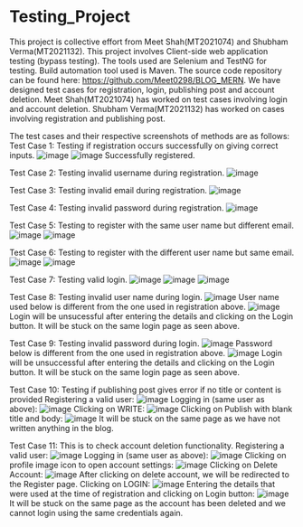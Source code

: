 # Testing_Project

This project is collective effort from Meet Shah(MT2021074) and Shubham Verma(MT2021132).
This project involves Client-side web application testing (bypass testing).
The tools used are Selenium and TestNG for testing. Build automation tool used is Maven. 
The source code repository can be found here: https://github.com/Meet0298/BLOG_MERN.
We have designed test cases for registration, login, publishing post and account deletion.
Meet Shah(MT2021074) has worked on test cases involving login and account deletion.
Shubham Verma(MT2021132) has worked on cases involving registration and publishing post.

The test cases and their respective screenshots of methods are as follows:
Test Case 1: Testing if registration occurs successfully on giving correct inputs.
![image](https://user-images.githubusercontent.com/63227838/204259812-305e5b25-b101-4282-8876-ce9b28e02673.png)
![image](https://user-images.githubusercontent.com/63227838/204259876-153320f6-7922-42d5-a9e9-ddfc0b59aa01.png)
Successfully registered.

Test Case 2: Testing invalid username during registration.
![image](https://user-images.githubusercontent.com/63227838/204260124-3c69310e-528f-4204-b40f-4d3c83c44b87.png)

Test Case 3: Testing invalid email during registration.
![image](https://user-images.githubusercontent.com/63227838/204260374-991be616-ce27-4309-be58-f80fe9f42edf.png)

Test Case 4: Testing invalid password during registration.
![image](https://user-images.githubusercontent.com/63227838/204260656-fbfbe9a2-d432-4030-bd13-5c66974f524b.png)

Test Case 5: Testing to register with the same user name but different email.
![image](https://user-images.githubusercontent.com/63227838/204262004-f4e1b2c1-f574-4a30-a72f-ecc0d2daf0bb.png)
![image](https://user-images.githubusercontent.com/63227838/204262413-1108b8c0-5676-48f4-ab23-f2088a5810fc.png)

Test Case 6: Testing to register with the different user name but same email.
![image](https://user-images.githubusercontent.com/63227838/204262710-413c702e-4ebe-4401-96cf-8fa1df164ac7.png)
![image](https://user-images.githubusercontent.com/63227838/204262870-f7d69b21-2b2e-42fd-89e8-e659b01a622d.png)

Test Case 7: Testing valid login.
![image](https://user-images.githubusercontent.com/63227838/204263174-94111195-ab7f-405b-b830-698b371e540a.png)
![image](https://user-images.githubusercontent.com/63227838/204263438-f5cf958c-855c-406d-9075-2e2d6c96f4bc.png)
![image](https://user-images.githubusercontent.com/63227838/204263704-139c9125-f714-4382-b88f-d5f2f0d78e62.png)

Test Case 8: Testing invalid user name during login.
![image](https://user-images.githubusercontent.com/63227838/204272745-63a1c0c0-0596-42cc-92dc-7daadc411d21.png)
User name used below is different from the one used in registration above.
![image](https://user-images.githubusercontent.com/63227838/204273235-2f2f7600-08d5-4acd-a2ea-78290fa1841a.png)
Login will be unsucessful after entering the details and clicking on the Login button. It will be stuck on the same login page as seen above.

Test Case 9: Testing invalid password during login.
![image](https://user-images.githubusercontent.com/63227838/204266203-613ddb54-3948-4de1-959f-430bc42543cc.png)
Password below is different from the one used in registration above.
![image](https://user-images.githubusercontent.com/63227838/204273545-7966c25d-e8ff-46ab-9d6c-8367890cee5b.png)
Login will be unsuccessful after entering the details and clicking on the Login button. It will be stuck on the same login page as seen above. 

Test Case 10: Testing if publishing post gives error if no title or content is provided
Registering a valid user:
![image](https://user-images.githubusercontent.com/63227838/204274110-a4a6df85-62dd-45f7-b862-6944509f1146.png)
Logging in (same user as above):
![image](https://user-images.githubusercontent.com/63227838/204274550-e938ea00-a7a2-44e7-867e-a636eeeade79.png)
Clicking on WRITE:
![image](https://user-images.githubusercontent.com/63227838/204275393-0a640e39-7cf1-4103-9a65-062f557014b9.png)
Clicking on Publish with blank title and body:
![image](https://user-images.githubusercontent.com/63227838/204276832-12ecbb80-7d27-4e25-8dca-732d8fbc36b4.png)
It will be stuck on the same page as we have not written anything in the blog.

Test Case 11: This is to check account deletion functionality.
Registering a valid user:
![image](https://user-images.githubusercontent.com/63227838/204277278-ab4ef2b2-cbc7-42e0-b085-b61240fb1265.png)
Logging in (same user as above):
![image](https://user-images.githubusercontent.com/63227838/204277461-03596acd-889e-4688-a050-d4789ac24631.png)
Clicking on profile image icon to open account settings:
![image](https://user-images.githubusercontent.com/63227838/204277750-29e16193-7d78-4d18-9bab-4387b1435731.png)
Clicking on Delete Account:
![image](https://user-images.githubusercontent.com/63227838/204278074-1bb73385-ee57-4374-bb70-1f244902e5d0.png)
After clicking on delete account, we will be redirected to the Register page. Clicking on LOGIN:
![image](https://user-images.githubusercontent.com/63227838/204278593-50278f17-3795-4521-b8b2-9002e7a519d2.png)
Entering the details that were used at the time of registration and clicking on Login button:
![image](https://user-images.githubusercontent.com/63227838/204278825-b2eed120-e513-47c4-a53b-24e0ed7dd161.png)
It will be stuck on the same page as the account has been deleted and we cannot login using the same credentials again.
